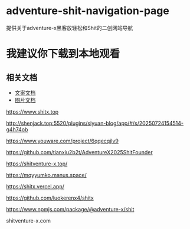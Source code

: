 # adventure-shit-navigation-page
提供关于adventure-x黑客放轻松和Shit的二创网站导航

# 我建议你下载到本地观看

## 相关文档
- [文案文档](./README-Word.md)
- [图片文档](./Image/README-IMG.md)


https://www.shitx.top

http://shenjack.top:5520/plugins/siyuan-blog/app/#/s/20250724154514-g4h74ob

https://www.youware.com/project/6qqecqjlv9

https://github.com/tianxiu2b2t/AdventureX2025ShitFounder

https://shitventure-x.top/

https://mqyyumko.manus.space/

https://shitx.vercel.app/

https://github.com/luokerenx4/shitx

https://www.npmjs.com/package/@adventure-x/shit

shitventure-x.com
